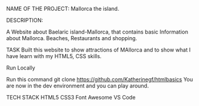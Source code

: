NAME OF THE PROJECT:
Mallorca the island.

DESCRIPTION:

A Website about Baelaric island-Mallorca, that contains basic Information about Mallorca. Beaches, Restaurants and shopping.

TASK
Built this website to show attractions of MAllorca and to show what I have learn with my HTML5, CSS skills.

Run Locally

Run this command git clone https://github.com/Katherinegf/htmlbasics
You are now in the dev environment and you can play around.

TECH STACK
HTML5
CSS3
Font Awesome
VS Code

